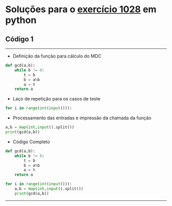 # Soluções para o [exercício 1028](../../problemas/beecrowd/1028.md) em python

## Código 1

---

- Definição da função para cálculo do MDC

```python
def gcd(a,b):
    while b != 0:
        t = b
        b = a%b
        a = t
    return a
```

- Laço de repetição para os casos de teste

```python
for i in range(int(input())):
```

- Processamento das entradas e impressão da chamada da função

```python
a,b = map(int,input().split())
print(gcd(a,b))
```

- Código Completo

```python
def gcd(a,b):
    while b != 0:
        t = b
        b = a%b
        a = t
    return a

for i in range(int(input())):
    a,b = map(int,input().split())
    print(gcd(a,b))
```

---